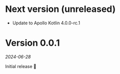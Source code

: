 # Next version (unreleased)

* Update to Apollo Kotlin 4.0.0-rc.1

# Version 0.0.1
_2024-06-28_

Initial release 🎉
